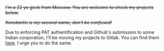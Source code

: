 ~~I'm a 22 yo geek from Moscow. You are welcome to check my projects below.~~

~~_Konstantin is my second name, don't be confused!_~~

Due to enforcing PAT authentification and Github's submission to some Indian corporation, I'll be moving my projects to Gitlab. You can find them [here](https://gitlab.com/trexxet). I urge you to do the same.
